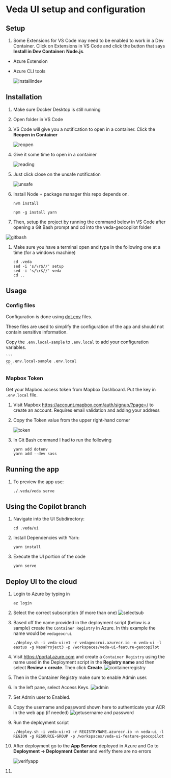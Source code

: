 # Veda UI setup and configuration

## Setup
1. Some Extensions for VS Code may need to be enabled to work in a Dev Container. Click on Extensions in VS Code and click the button that says **Install in Dev Container: Node.js**. 
* Azure Extension
* Azure CLI tools

    ![installindev](assets/installindev.png)

## Installation

1. Make sure Docker Desktop is still running

1. Open folder in VS Code
1. VS Code will give you a notification to open in a container. Click the **Reopen in Container**

    ![reopen](assets/reopen.png)
    
1. Give it some time to open in a container

    ![reading](assets/reading.png)
    
1. Just click close on the unsafe notification

    ![unsafe](assets/unsafe.png)

1. Install Node + package manager this repo depends on.

    ```
    nvm install 
    
    npm -g install yarn
    ```

1. Then, setup the project by running the command below in VS Code after opening a Git Bash prompt and cd into the veda-geocopilot folder

![gitbash](assets/gitbash.png)

1. Make sure you have a terminal open and type in the following one at a time (for a windows machine)
    ```
    cd .veda
    sed -i 's/\r$//' setup
    sed -i 's/\r$//' veda
    cd ..
    ```

## Usage
### Config files

Configuration is done using [dot.env](https://parceljs.org/features/node-emulation/#.env-files) files.

These files are used to simplify the configuration of the app and should not contain sensitive information.

Copy the `.env.local-sample` to `.env.local` to add your configuration variables.

    ```
    cp .env.local-sample .env.local
    ```
### Mapbox Token

Get your Mapbox access token from Mapbox Dashboard. Put the key in `.env.local` file.
1. Visit Mapbox https://account.mapbox.com/auth/signup/?page=/ to create an account. Requires email validation and adding your address

1. Copy the Token value from the upper right-hand corner

    ![token](assets/token.png)
1. In Git Bash command I had to run the following
    ```
    yarn add dotenv
    yarn add --dev sass
    ```

## Running the app

1. To preview the app use:

    ```
    ./.veda/veda serve
    ```
    
## Using the Copilot branch

1. Navigate into the UI Subdirectory:
    ```
    cd .veda/ui
    ```
1. Install Dependencies with Yarn:
    ```
    yarn install
    ```
1. Execute the UI portion of the code
    ```
    yarn serve
    ```
## Deploy UI to the cloud
1. Login to Azure by typing in 
    ```
    az login
    ```
1. Select the correct subscription (if more than one)
    ![selectsub](assets/selectsub.png)
1. Based off the name provided in the deployment script (below is a sample) create the `Container Registry` in Azure. In this example the name would be `vedageocrui`
    ```
    ./deploy.sh -i veda-ui:v1 -r vedageocrui.azurecr.io -n veda-ui -l eastus -g NasaProject3 -p /workspaces/veda-ui-feature-geocopilot
    ```
1. Visit https://portal.azure.com and create a `Container Registry` using the name used in the Deployment script in the **Registry name** and then select **Review + create**. Then click **Create**.
    ![containerregistry](assets/containerregistry.png)
    
1. Then in the Container Registry make sure to enable Admin user. 
1. In the left pane, select Access Keys.
    ![admin](assets/admin.png)

1. Set Admin user to Enabled.

1. Copy the username and password shown here to authenticate your ACR in the web app (if needed)
    ![getusername and password](assets/getusername%20and%20password.png)
    
1. Run the deployment script
    ```
    ./deploy.sh -i veda-ui:v1 -r REGISTRYNAME.azurecr.io -n veda-ui -l REGION -g RESOURCE-GROUP -p /workspaces/veda-ui-feature-geocopilot
    ```
1. After deployment go to the **App Service** deployed in Azure and Go to **Deployment -> Deployment Center** and verify there are no errors

    ![verifyapp](assets/verifyapp.png)
    
1. 
